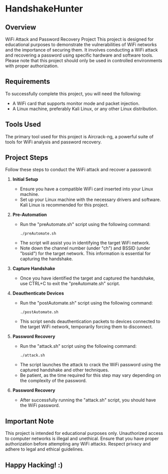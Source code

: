 # HandshakeHunter

## Overview
WiFi Attack and Password Recovery Project
This project is designed for educational purposes to demonstrate the vulnerabilities of WiFi networks and the importance of securing them. It involves conducting a WiFi attack and recovering a password using specific hardware and software tools. Please note that this project should only be used in controlled environments with proper authorization.

## Requirements

To successfully complete this project, you will need the following:

- A WiFi card that supports monitor mode and packet injection.
- A Linux machine, preferably Kali Linux, or any other Linux distribution.

## Tools Used

The primary tool used for this project is Aircrack-ng, a powerful suite of tools for WiFi analysis and password recovery.

## Project Steps

Follow these steps to conduct the WiFi attack and recover a password:

1. **Initial Setup**

   - Ensure you have a compatible WiFi card inserted into your Linux machine.
   - Set up your Linux machine with the necessary drivers and software. Kali Linux is recommended for this project.

2. **Pre-Automation**

   - Run the "preAutomate.sh" script using the following command:
     ```
     ./preAutomate.sh
     ```
   - The script will assist you in identifying the target WiFi network.
   - Note down the channel number (under "ch") and BSSID (under "bssid") for the target network. This information is essential for capturing the handshake.

3. **Capture Handshake**

   - Once you have identified the target and captured the handshake, use CTRL+C to exit the "preAutomate.sh" script.

4. **Deauthenticate Devices**

   - Run the "postAutomate.sh" script using the following command:
     ```
     ./postAutomate.sh
     ```
   - This script sends deauthentication packets to devices connected to the target WiFi network, temporarily forcing them to disconnect.

5. **Password Recovery**

   - Run the "attack.sh" script using the following command:
     ```
     ./attack.sh
     ```
   - The script launches the attack to crack the WiFi password using the captured handshake and other techniques.
   - Be patient, as the time required for this step may vary depending on the complexity of the password.

6. **Password Recovery**

   - After successfully running the "attack.sh" script, you should have the WiFi password.

## Important Note

This project is intended for educational purposes only. Unauthorized access to computer networks is illegal and unethical. Ensure that you have proper authorization before attempting any WiFi attacks. Respect privacy and adhere to legal and ethical guidelines.

## Happy Hacking! :)
